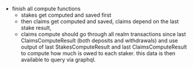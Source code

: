 - finish all compute functions
	- stakes get computed and saved first
	- then claims get computed and saved, claims depend on the last stake result,
	- claims compute should go through all realm transactions since last ClaimsComputeResult (both deposits and withdrawals) and use output of last StakesComputeResult and last ClaimsComputeResult
	to compute how much is owed to each staker. this data is then available to query via graphql.